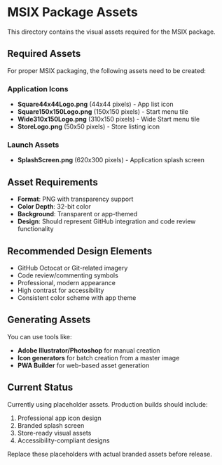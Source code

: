 # MSIX Package Assets

This directory contains the visual assets required for the MSIX package.

## Required Assets

For proper MSIX packaging, the following assets need to be created:

### Application Icons
- **Square44x44Logo.png** (44x44 pixels) - App list icon
- **Square150x150Logo.png** (150x150 pixels) - Start menu tile
- **Wide310x150Logo.png** (310x150 pixels) - Wide Start menu tile
- **StoreLogo.png** (50x50 pixels) - Store listing icon

### Launch Assets
- **SplashScreen.png** (620x300 pixels) - Application splash screen

## Asset Requirements

- **Format**: PNG with transparency support
- **Color Depth**: 32-bit color
- **Background**: Transparent or app-themed
- **Design**: Should represent GitHub integration and code review functionality

## Recommended Design Elements

- GitHub Octocat or Git-related imagery
- Code review/commenting symbols
- Professional, modern appearance
- High contrast for accessibility
- Consistent color scheme with app theme

## Generating Assets

You can use tools like:
- **Adobe Illustrator/Photoshop** for manual creation
- **Icon generators** for batch creation from a master image
- **PWA Builder** for web-based asset generation

## Current Status

Currently using placeholder assets. Production builds should include:
1. Professional app icon design
2. Branded splash screen
3. Store-ready visual assets
4. Accessibility-compliant designs

Replace these placeholders with actual branded assets before release.